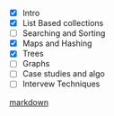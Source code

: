 
- [x] Intro
- [x] List Based collections
- [ ] Searching and Sorting
- [x] Maps and Hashing
- [x] Trees
- [ ] Graphs
- [ ] Case studies and algo
- [ ] Intervew Techniques

[markdown](https://github.com/adam-p/markdown-here/wiki/Markdown-Cheatsheet#links)
